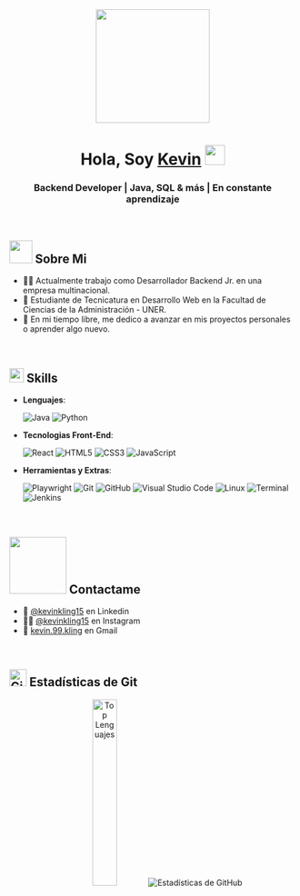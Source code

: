 <div align="center">
  <picture><img src="https://github.com/thompsonemerson/thompsonemerson/raw/master/cover-thompson.png" height="200"/></picture>
</div>

<h1 align="center">
  <b>Hola, Soy <a href="https://kevinklingresume.site/" target="blank"> Kevin</a> </b> <picture> <img src="https://media.giphy.com/media/hvRJCLFzcasrR4ia7z/giphy.gif" width="35" /> </picture>
</h1>
<h3 align="center"> Backend Developer | Java, SQL & más | En constante aprendizaje </h3>
<br>


<!-- ABOUT ME -->
## <picture><img src = "https://github.com/7oSkaaa/7oSkaaa/blob/main/Images/about_me.gif?raw=true" width=40px></picture> Sobre Mi

- :technologist: Actualmente trabajo como Desarrollador Backend Jr. en una empresa multinacional.
- :school: Estudiante de Tecnicatura en Desarrollo Web en la Facultad de Ciencias de la Administración - UNER.
- :rocket: En mi tiempo libre, me dedico a avanzar en mis proyectos personales o aprender algo nuevo.
<br>


<!-- SKILLS -->   
## <picture><img src="https://media2.giphy.com/media/QssGEmpkyEOhBCb7e1/giphy.gif?cid=ecf05e47a0n3gi1bfqntqmob8g9aid1oyj2wr3ds3mg700bl&rid=giphy.gif" width ="25"></picture> Skills

<p align="center">

- **Lenguajes**:
  
    ![Java](https://img.shields.io/badge/java-%23ED8B00.svg?style=for-the-badge&logo=openjdk&logoColor=white)
    ![Python](https://img.shields.io/badge/Python%20-%2314354C.svg?style=for-the-badge&logo=python&logoColor=white)
    
- **Tecnologias Front-End**:
  
   ![React](https://img.shields.io/badge/react-%2320232a.svg?style=for-the-badge&logo=react&logoColor=%2361DAFB)
   ![HTML5](https://img.shields.io/badge/HTML5%20-%23E34F26.svg?style=for-the-badge&logo=html5&logoColor=white)
   ![CSS3](https://img.shields.io/badge/CSS%20-%231572B6.svg?style=for-the-badge&logo=css3&logoColor=white)
   ![JavaScript](https://img.shields.io/badge/JavaScript%20-%23F7DF1E.svg?style=for-the-badge&logo=javascript&logoColor=black)

- **Herramientas y Extras**:

    ![Playwright](https://img.shields.io/badge/-playwright-%232EAD33?style=for-the-badge&logo=playwright&logoColor=white)
    ![Git](https://img.shields.io/badge/git-%23F05033.svg?style=for-the-badge&logo=git&logoColor=white)
    ![GitHub](https://img.shields.io/badge/github-%23121011.svg?style=for-the-badge&logo=github&logoColor=white)
    ![Visual Studio Code](https://img.shields.io/badge/Visual%20Studio%20Code-0078d7.svg?style=for-the-badge&logo=visual-studio-code&logoColor=white)
    ![Linux](https://img.shields.io/badge/Linux-FCC624?style=for-the-badge&logo=linux&logoColor=black) 
    ![Terminal](https://img.shields.io/badge/Terminal-%23054020?style=for-the-badge&logo=gnu-bash&logoColor=white)
    ![Jenkins](https://img.shields.io/badge/jenkins-%232C5263.svg?style=for-the-badge&logo=jenkins&logoColor=white) 

</p>
<br>


<!-- CONTACT -->   
## <picture> <img src="https://github.com/7oSkaaa/7oSkaaa/blob/main/Images/Connect-with-me.gif?raw=true" width="100px"> </picture> Contactame
  - 📲 [@kevinkling15](https://www.linkedin.com/in/kevinkling15) en Linkedin
  - 🙇‍♂️ [@kevinkling15](https://www.instagram.com/kevinkling15/) en Instagram
  - 📧 [kevin.99.kling](mailto:kevin.99.kling@gmail.com) en Gmail
<br>


<!-- GITHUB STATS -->
## <picture> <img src="https://media.giphy.com/media/W5eoZHPpUx9sapR0eu/giphy.gif" width="30px" alt="Git"/> </picture> Estadísticas de Git
<div align="center">
   <picture> 
      <img src="https://github-readme-stats.vercel.app/api/top-langs/?username=kevinkling&theme=dark&locale=es&langs_count=3" width="29%" alt="Top Lenguajes"> 
   </picture>
   <picture> 
      <img src="https://github-readme-stats.vercel.app/api/?username=kevinkling&theme=dark&locale=es" alt="Estadísticas de GitHub"> 
   </picture>
</div>
